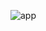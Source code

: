 ![app](https://user-images.githubusercontent.com/44371092/87149234-25a7ad80-c2b0-11ea-94eb-561a1a64fc27.gif)
